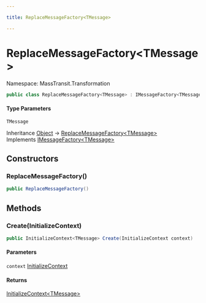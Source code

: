 ```yaml
---

title: ReplaceMessageFactory<TMessage>

---
```


# ReplaceMessageFactory\<TMessage\>

Namespace: MassTransit.Transformation

```csharp
public class ReplaceMessageFactory<TMessage> : IMessageFactory<TMessage>
```

#### Type Parameters

`TMessage`<br/>

Inheritance [Object](https://learn.microsoft.com/en-us/dotnet/api/system.object) → [ReplaceMessageFactory\<TMessage\>](../masstransit-transformation/replacemessagefactory-1)<br/>
Implements [IMessageFactory\<TMessage\>](../masstransit-initializers/imessagefactory-1)

## Constructors

### **ReplaceMessageFactory()**

```csharp
public ReplaceMessageFactory()
```

## Methods

### **Create(InitializeContext)**

```csharp
public InitializeContext<TMessage> Create(InitializeContext context)
```

#### Parameters

`context` [InitializeContext](../../masstransit-abstractions/masstransit-initializers/initializecontext)<br/>

#### Returns

[InitializeContext\<TMessage\>](../../masstransit-abstractions/masstransit-initializers/initializecontext-1)<br/>
